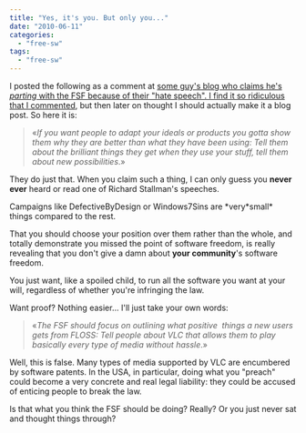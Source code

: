```yaml
---
title: "Yes, it's you. But only you..."
date: "2010-06-11"
categories: 
  - "free-sw"
tags: 
  - "free-sw"
---
```


I posted the following as a comment at [some guy's blog who claims he's _parting_ with the FSF because of their "hate speech". I find it so ridiculous that I commented](http://the-gay-bar.com/2010/06/09/its-not-you-its-me/), but then later on thought I should actually make it a blog post. So here it is:

> «_If you want people to adapt your ideals or products you gotta show them why they are better than what they have been using: Tell them about the brilliant things they get when they use your stuff, tell them about new possibilities_.»

They do just that. When you claim such a thing, I can only guess you **never** **ever** heard or read one of Richard Stallman's speeches.

Campaigns like DefectiveByDesign or Windows7Sins are \*very\*small\* things compared to the rest.

That you should choose your position over them rather than the whole, and totally demonstrate you missed the point of software freedom, is really revealing that you don't give a damn about **your community**'s software freedom.

You just want, like a spoiled child, to run all the software you want at your will, regardless of whether you're infringing the law.

Want proof? Nothing easier... I'll just take your own words:

> «_The FSF should focus on outlining what positive  things a new users gets from FLOSS: Tell people about VLC that allows them to play basically every type of media without hassle_.»

Well, this is false. Many types of media supported by VLC are encumbered by software patents. In the USA, in particular, doing what you "preach" could become a very concrete and real legal liability: they could be accused of enticing people to break the law.

Is that what you think the FSF should be doing? Really? Or you just never sat and thought things through?
